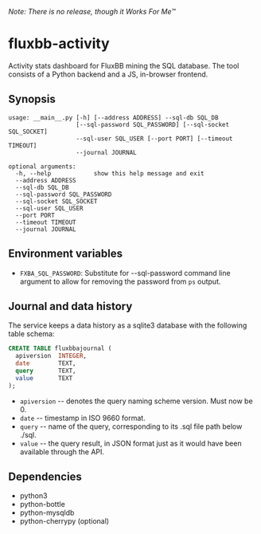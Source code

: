 *Note: There is no release, though it Works For Me™*

# fluxbb-activity

Activity stats dashboard for FluxBB mining the SQL database. The tool
consists of a Python backend and a JS, in-browser frontend.

## Synopsis

```
usage: __main__.py [-h] [--address ADDRESS] --sql-db SQL_DB
                   [--sql-password SQL_PASSWORD] [--sql-socket SQL_SOCKET]
                   --sql-user SQL_USER [--port PORT] [--timeout TIMEOUT]
                   --journal JOURNAL

optional arguments:
  -h, --help            show this help message and exit
  --address ADDRESS
  --sql-db SQL_DB
  --sql-password SQL_PASSWORD
  --sql-socket SQL_SOCKET
  --sql-user SQL_USER
  --port PORT
  --timeout TIMEOUT
  --journal JOURNAL
```

## Environment variables

* `FXBA_SQL_PASSWORD`: Substitute for --sql-password command line
  argument to allow for removing the password from `ps` output.

## Journal and data history

The service keeps a data history as a sqlite3 database with the
following table schema:

```sql
CREATE TABLE fluxbbajournal (
  apiversion  INTEGER,
  date        TEXT,
  query       TEXT,
  value       TEXT
);
```

* `apiversion` -- denotes the query naming scheme version.
  Must now be 0.
* `date` -- timestamp in ISO 9660 format.
* `query` -- name of the query, corresponding to its .sql file path
  below ./sql.
* `value` -- the query result, in JSON format just as it would have been
  available through the API.

## Dependencies

* python3
* python-bottle
* python-mysqldb
* python-cherrypy (optional)
